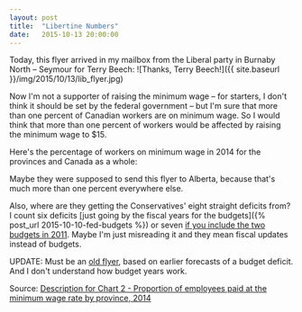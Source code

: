 ```yaml
---
layout: post
title:  "Libertine Numbers"
date:   2015-10-13 20:00:00
---
```


Today, this flyer arrived in my mailbox from the Liberal party in Burnaby North – Seymour for Terry Beech:
![Thanks, Terry Beech!]({{ site.baseurl }}/img/2015/10/13/lib_flyer.jpg)

Now I'm not a supporter of raising the minimum wage – for starters, I don't think it should be set by the federal government – but I'm sure that more than one percent of Canadian workers are on minimum wage. So I would think that more than one percent of workers would be affected by raising the minimum wage to $15.

Here's the percentage of workers on minimum wage in 2014 for the provinces and Canada as a whole:

<div id="minTip" class="hidden">
	<p id="tipTop"><strong><span id="tipProv"></span></strong></p>
	<p class="tipInfo"><span id="tipPercent"></span> of workers on minimum wage</p>
</div>
<div id="minWageChart"></div>

Maybe they were supposed to send this flyer to Alberta, because that's much more than one percent everywhere else.

Also, where are they getting the Conservatives' eight straight deficits from? I count six deficits [just going by the fiscal years for the budgets]({% post_url 2015-10-10-fed-budgets %}) or seven [if you include the two budgets in 2011](http://www.budget.gc.ca/pdfarch/index-eng.html). Maybe I'm just misreading it and they mean fiscal updates instead of budgets.

UPDATE: Must be an [old flyer](http://politics.theglobeandmail.com/2015/09/07/ask-the-globe-how-many-deficits-has-the-conservative-government-run/), based on earlier forecasts of a budget deficit. And I don't understand how budget years work.

Source: [Description for Chart 2 - Proportion of employees paid at the minimum wage rate by province, 2014](http://www.statcan.gc.ca/pub/11-630-x/2015006/c-g/desc2-eng.htm)

<style>

#minWageChart .bar {
  fill: #808080;
}

#minWageChart .barSel {
	fill: #000000 !important;
}

#minWageChart .barCan {
	fill: red;
}

#minWageChart .axis text {
  font-size: 10px;
}

#minWageChart .axis path,
#minWageChart .axis line {
  fill: none;
  stroke: #000;
  shape-rendering: crispEdges;
}

#minWageChart .y.axis path {
  display: none;
}

#minTip {
  border: 1px solid black;
  background-color: white;
  position: absolute;
  width: 180px;
  height: auto;
  padding: 5px;
  pointer-events: none;
}

#minTip #tipTop {
  font-size: 18px;
  margin-bottom: 10px !important;
}

#minTip .tipInfo {
  font-size: 12px;
  margin: 0;
}

.hidden {
	display: none;
}


</style>

<script>

minChart();

var coordinates = [0, 0];

var body = d3.select("body")
  .on("mousemove", function() {
    coordinates = d3.mouse(this);
  })
  .on("mousedown", function() {
    coordinates = d3.mouse(this);
  });

function minChart() {

var margin = {top: 20, right: 30, bottom: 30, left: 150},
    width = 740 - margin.left - margin.right,
    height = 400 - margin.top - margin.bottom;

var x = d3.scale.linear()
    .range([0, width]);
		
var y = d3.scale.ordinal()
    .rangeRoundBands([0, height], .1);
		
var formatPercent = d3.format("%"),
		formatPercentDeci = d3.format(".1%");

var xAxis = d3.svg.axis()
    .scale(x)
    .orient("bottom")
		.tickFormat(formatPercent);

var yAxis = d3.svg.axis()
    .scale(y)
    .orient("left");

var minChart = d3.select("#minWageChart").append("svg")
    .attr("width", width + margin.left + margin.right)
    .attr("height", height + margin.top + margin.bottom)
  .append("g")
    .attr("transform", "translate(" + margin.left + "," + margin.top + ")");

d3.csv("{{ site.baseurl }}/data/2015/10/13/min_wage.csv", type, function(error, data) {
	
  y.domain(data.map(function(d) { return d.Province; }));
  x.domain([0, d3.max(data, function(d) { return d.percent; })]);

  minChart.append("g")
      .attr("class", "x axis")
      .attr("transform", "translate(0," + height + ")")
      .call(xAxis);

  minChart.append("g")
      .attr("class", "y axis")
      .call(yAxis);

  var minWages = minChart.selectAll(".bar")
      .data(data)
    .enter().append("rect")
      .attr("class", function(d) {
      	return (d.Province === "Canada") ? "barCan" : "bar";
      })
			.attr("x", function(d) { return x(0); })
      .attr("y", function(d) { return y(d.Province); })   
      .attr("width", function(d) { return x(0); })
      .attr("height", y.rangeBand())
		.on("mouseover", function(d) {
			d3.select(this).classed("barSel", true);
			showTooltip(d);
		})
		.on("mousedown", function(d) {
			d3.select(this).classed("barSel", true);
			showTooltip(d);
		})
		.on("mouseout", function(d) {
			d3.select(this).classed("barSel", false);
			d3.select("#minTip").classed("hidden", true);
		});
		
		minWages.transition()
			.delay(function(d, i) { return i * 8; })
			.attr("width", function(d) {return x(d.percent); });
		
		function showTooltip(d) {
	    var xPos = coordinates[0] + 10;
	    if (d.percent > 7) {
	      xPos = coordinates[0] - 250;
	    }
	    var yPos = coordinates[1];
			
		  d3.select("#minTip")
		    .style("left", xPos + "px")
		    .style("top", yPos + "px")
		    .select("#tipProv")
		    .text(d.Province);
				
			d3.select("#minTip").select("#tipPercent")
				.text(formatPercentDeci(d.percent));

			d3.select("#minTip").classed("hidden", false);
		}
});

function type(d) {
  d.percent = +d.percent;
	
  return d;
}

}

</script>